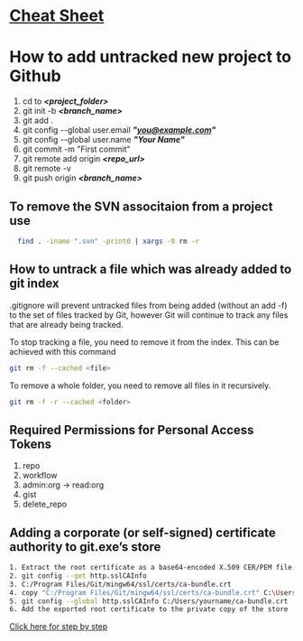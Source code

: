# [Cheat Sheet](cheatsheet)

# How to add untracked new project to Github

1. cd to ***<project_folder>***
2. git init -b ***<branch_name>***
3. git add .
4. git config --global user.email ***"you@example.com"***
5. git config --global user.name ***"Your Name"***
6. git commit -m "First commit"
7. git remote add origin ***<repo_url>***
8. git remote -v
9. git push origin ***<branch_name>***

## To remove the SVN associtaion from a project use
```bash
  find . -iname ".svn" -print0 | xargs -0 rm -r
```  

## How to untrack a file which was already added to git index

.gitignore will prevent untracked files from being added (without an add -f) to the set of files tracked by Git, however Git will continue to track any files that are already being tracked.

To stop tracking a file, you need to remove it from the index. This can be achieved with this command   
```bash
git rm -f --cached <file>
```
To remove a whole folder, you need to remove all files in it recursively.
```bash
git rm -f -r --cached <folder>
```
## Required Permissions for Personal Access Tokens
1. repo
2. workflow
3. admin:org -> read:org
4. gist
5. delete_repo

## Adding a corporate (or self-signed) certificate authority to git.exe’s store
```bash
1. Extract the root certificate as a base64-encoded X.509 CER/PEM file
2. git config --get http.sslCAInfo
3. C:/Program Files/Git/mingw64/ssl/certs/ca-bundle.crt
4. copy "C:/Program Files/Git/mingw64/ssl/certs/ca-bundle.crt" C:\Users\yourname
5. git config --global http.sslCAInfo C:/Users/yourname/ca-bundle.crt
6. Add the exported root certificate to the private copy of the store
```
[Click here for step by step](https://learn.microsoft.com/en-us/archive/blogs/phkelley/adding-a-corporate-or-self-signed-certificate-authority-to-git-exes-store)


